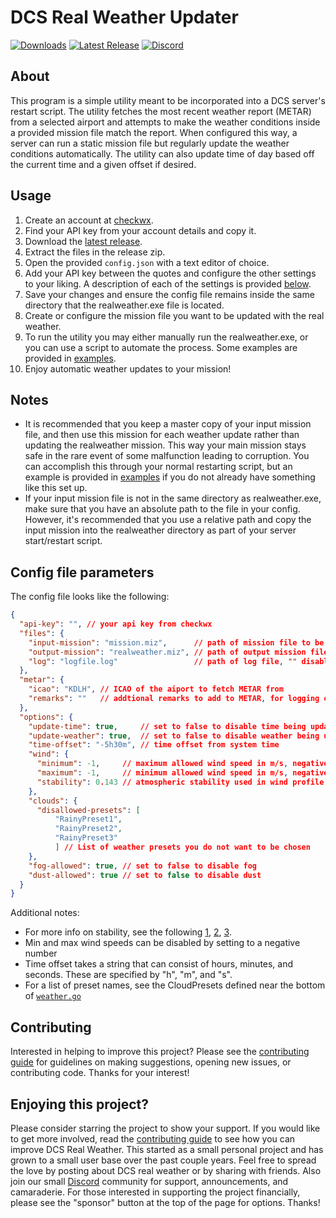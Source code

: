 # DCS Real Weather Updater

[![Downloads](https://img.shields.io/github/downloads/evogelsa/DCS-real-weather/total?logo=GitHub)](https://github.com/evogelsa/DCS-real-weather/releases/latest)
[![Latest Release](https://img.shields.io/github/v/release/evogelsa/DCS-real-weather?logo=GitHub)](https://github.com/evogelsa/DCS-real-weather/releases/latest)
[![Discord](https://img.shields.io/discord/1148739727990722751?logo=Discord)](https://discord.com/invite/mjr2SpFuqq)

## About

This program is a simple utility meant to be incorporated into a DCS server's
restart script. The utility fetches the most recent weather report (METAR) from
a selected airport and attempts to make the weather conditions inside a provided
mission file match the report. When configured this way, a server can run a
static mission file but regularly update the weather conditions automatically.
The utility can also update time of day based off the current time and a given
offset if desired.

## Usage

1) Create an account at [checkwx](https://checkwxapi.com/).
2) Find your API key from your account details and copy it.
3) Download the
[latest release](https://github.com/evogelsa/DCS-real-weather/releases/latest).
4) Extract the files in the release zip.
5) Open the provided `config.json` with a text editor of choice.
6) Add your API key between the quotes and configure the other settings to your
liking. A description of each of the settings is provided
[below](#config-file-parameters).
7) Save your changes and ensure the config file remains inside the same
directory that the realweather.exe file is located.
8) Create or configure the mission file you want to be updated with the real
weather.
9) To run the utility you may either manually run the realweather.exe, or you
can use a script to automate the process. Some examples are provided in
[examples](/examples).
10) Enjoy automatic weather updates to your mission!

## Notes

* It is recommended that you keep a master copy of your input mission file, and
    then use this mission for each weather update rather than updating the
    realweather mission. This way your main mission stays safe in the rare
    event of some malfunction leading to corruption. You can accomplish this
    through your normal restarting script, but an example is provided in
    [examples](/examples) if you do not already have something like this set
    up.
* If your input mission file is not in the same directory as realweather.exe,
    make sure that you have an absolute path to the file in your config.
    However, it's recommended that you use a relative path and copy the input
    mission into the realweather directory as part of your server start/restart
    script.

## Config file parameters

The config file looks like the following:

```json
{
  "api-key": "", // your api key from checkwx
  "files": {
    "input-mission": "mission.miz",      // path of mission file to be updated
    "output-mission": "realweather.miz", // path of output mission file
    "log": "logfile.log"                 // path of log file, "" disables
  },
  "metar": {
    "icao": "KDLH", // ICAO of the aiport to fetch METAR from
    "remarks": ""   // addtional remarks to add to METAR, for logging only
  },
  "options": {
    "update-time": true,     // set to false to disable time being updated
    "update-weather": true,  // set to false to disable weather being updated
    "time-offset": "-5h30m", // time offset from system time
    "wind": {
      "minimum": -1,     // maximum allowed wind speed in m/s, negative disables
      "maximum": -1,     // minimum allowed wind speed in m/s, negative disables
      "stability": 0.143 // atmospheric stability used in wind profile power law
    },
    "clouds": {
      "disallowed-presets": [
          "RainyPreset1",
          "RainyPreset2",
          "RainyPreset3"
          ] // List of weather presets you do not want to be chosen
    },
    "fog-allowed": true, // set to false to disable fog
    "dust-allowed": true // set to false to disable dust
  }
}
```

Additional notes:

* For more info on stability, see the following [1][1], [2][2], [3][3].
* Min and max wind speeds can be disabled by setting to a negative number
* Time offset takes a string that can consist of hours, minutes, and seconds.
These are specified by "h", "m", and "s".
* For a list of preset names, see the CloudPresets defined near the bottom of
[`weather.go`](weather/weather.go)

## Contributing

Interested in helping to improve this project? Please see the [contributing
guide](CONTRIBUTING.md) for guidelines on making suggestions, opening new
issues, or contributing code. Thanks for your interest!

## Enjoying this project?

Please consider starring the project to show your support. If you
would like to get more involved, read the [contributing guide](CONTRIBUTING.md)
to see how you can improve DCS Real Weather. This started as a small personal
project and has grown to a small user base over the past couple years. Feel
free to spread the love by posting about DCS real weather or by sharing with
friends. Also join our small [Discord](https://discord.com/invite/mjr2SpFuqq)
community for support, announcements, and camaraderie. For those interested in
supporting the project financially, please see the "sponsor" button at the top
of the page for options. Thanks!

[1]: https://en.wikipedia.org/wiki/Wind_profile_power_law
[2]: https://www.engineeringtoolbox.com/wind-shear-d_1215.html
[3]: https://en.wikipedia.org/wiki/Wind_gradient#Wind_turbines
